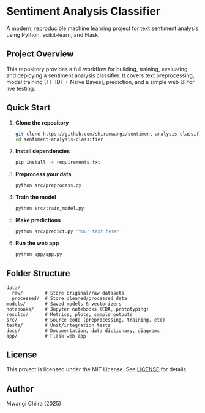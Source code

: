 # Sentiment Analysis Classifier

A modern, reproducible machine learning project for text sentiment analysis using Python, scikit-learn, and Flask.

## Project Overview

This repository provides a full workflow for building, training, evaluating, and deploying a sentiment analysis classifier. It covers text preprocessing, model training (TF-IDF + Naive Bayes), prediction, and a simple web UI for live testing.

## Quick Start

1. **Clone the repository**
   ```bash
   git clone https://github.com/shiramwangi/sentiment-analysis-classifier.git
   cd sentiment-analysis-classifier
   ```

2. **Install dependencies**
   ```bash
   pip install -r requirements.txt
   ```

3. **Preprocess your data**
   ```bash
   python src/preprocess.py
   ```

4. **Train the model**
   ```bash
   python src/train_model.py
   ```

5. **Make predictions**
   ```bash
   python src/predict.py "Your text here"
   ```

6. **Run the web app**
   ```bash
   python app/app.py
   ```

## Folder Structure

```
data/
  raw/        # Store original/raw datasets
  processed/  # Store cleaned/processed data
models/       # Saved models & vectorizers
notebooks/    # Jupyter notebooks (EDA, prototyping)
results/      # Metrics, plots, sample outputs
src/          # Source code (preprocessing, training, etc)
tests/        # Unit/integration tests
docs/         # Documentation, data dictionary, diagrams
app/          # Flask web app
```

## License

This project is licensed under the MIT License. See [LICENSE](LICENSE) for details.

## Author

Mwangi Chiira (2025)
